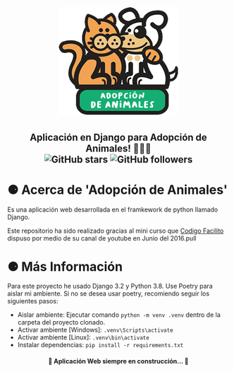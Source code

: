 <h1 align="center" >
    <img src="static/img/adopcion-de-animales.png">
</h1>
<h2 align="center" >
    Aplicación en Django para Adopción de Animales! 🐍🐶🐺 <br>
    <img alt="GitHub stars" src="https://img.shields.io/github/stars/Alfareiza/adopcion-de-animales?style=social">
    <img alt="GitHub followers" src="https://img.shields.io/github/followers/Alfareiza?label=Follow%20me%20%3A%29&style=social">
</h2>

<h1>⚈ Acerca de 'Adopción de Animales'</h1>
Es una aplicación web desarrollada en el framkework de python llamado Django. 

Este repositorio ha sido realizado gracias al mini curso que [Codigo Facilito](http://codigofacilito.com/) dispuso por medio de su canal de youtube en Junio del 2016.pull 

<h1>⚈ Más Información</h1>
Para este proyecto he usado Django 3.2 y Python 3.8. 
Use Poetry para aislar mi ambiente.
Si no se desea usar poetry, recomiendo seguir los siguientes pasos:

* Aislar ambiente: Ejecutar comando `python -m venv .venv` dentro de la carpeta del proyecto clonado.
* Activar ambiente [Windows]: `.venv\Scripts\activate` 
* Activar ambiente [Linux]: `.venv\bin\activate`
* Instalar dependencias: `pip install -r requirements.txt`

<h4 align="center"> 
	🚧  Aplicación Web siempre en construcción...  🚧
</h4>
